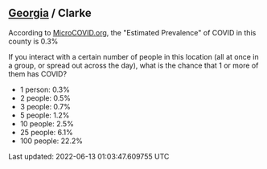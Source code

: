 
## [Georgia](/united-states/georgia) / Clarke

According to [MicroCOVID.org](http://microcovid.org),
the "Estimated Prevalence" of COVID in this county is 0.3%

If you interact with a certain number of people in this location
(all at once in a group, or spread out across the day), what is the chance that
1 or more of them has COVID?

- 1 person: 0.3%
- 2 people: 0.5%
- 3 people: 0.7%
- 5 people: 1.2%
- 10 people: 2.5%
- 25 people: 6.1%
- 100 people: 22.2%

Last updated: 2022-06-13 01:03:47.609755 UTC
